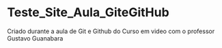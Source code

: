 # Teste_Site_Aula_GiteGitHub
 Criado durante a aula de Git e Github do Curso em video com o professor Gustavo Guanabara
